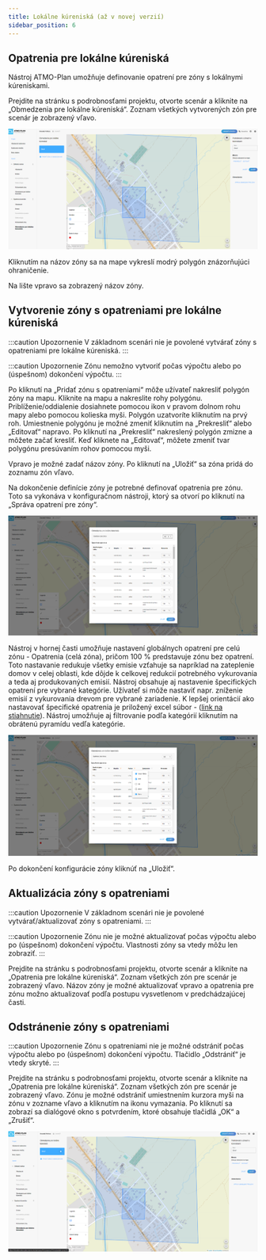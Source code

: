 ```yaml
---
title: Lokálne kúreniská (až v novej verzií)
sidebar_position: 6
---
```


## Opatrenia pre lokálne kúreniská

Nástroj ATMO-Plan umožňuje definovanie opatrení pre zóny s lokálnymi kúreniskami. 

Prejdite na stránku s podrobnosťami projektu, otvorte scenár a kliknite na „Obmedzenia pre lokálne kúreniská“. Zoznam všetkých vytvorených zón pre scenár je zobrazený vľavo.

![lk overview](./images/lk_overview_sk.png)

Kliknutím na názov zóny sa na mape vykreslí modrý polygón znázorňujúci ohraničenie.

Na lište vpravo sa zobrazený názov zóny.

## Vytvorenie zóny s opatreniami pre lokálne kúreniská

:::caution Upozornenie
V základnom scenári nie je povolené vytvárať zóny s opatreniami pre lokálne kúreniská.
:::

:::caution Upozornenie
Zónu nemožno vytvoriť počas výpočtu alebo po (úspešnom) dokončení výpočtu. 
:::

Po kliknutí na „Pridať zónu s opatreniami“ môže užívateľ nakresliť polygón zóny na mapu. Kliknite na mapu a nakreslite rohy polygónu. Priblíženie/oddialenie dosiahnete pomocou ikon v pravom dolnom rohu mapy alebo pomocou kolieska myši. Polygón uzatvoríte kliknutím na prvý roh. Umiestnenie polygónu je možné zmeniť kliknutím na „Prekresliť“ alebo „Editovať“ napravo. Po kliknutí na „Prekresliť“ nakreslený polygón zmizne a môžete začať kresliť. Keď kliknete na „Editovať“, môžete zmeniť tvar polygónu presúvaním rohov pomocou myši.

Vpravo je možné zadať názov zóny. Po kliknutí na „Uložiť“ sa zóna pridá do zoznamu zón vľavo.

Na dokončenie definície zóny je potrebné definovať opatrenia pre zónu. Toto sa vykonáva v konfiguračnom nástroji, ktorý sa otvorí po kliknutí na „Správa opatrení pre zóny“. 

![lk: name and polygon](./images/lk_opatrenia_sk.png)

Nástroj v hornej časti umožňuje nastavení globálnych opatrení pre celú zónu - Opatrenia (celá zóna), pričom 100 % predstavuje zónu bez opatrení. 
Toto nastavanie redukuje všetky emisie vzťahuje sa napríklad na zateplenie domov v celej oblasti, kde dôjde k celkovej redukcií potrebného vykurovania a teda aj produkovaných emisií.
Nástroj obsahuje aj nastavenie špecifických opatrení pre vybrané kategórie. Užívateľ si môže nastaviť napr. zníženie emisií z vykurovania drevom pre vybrané zariadenie.
K lepšej orientácií ako nastavovať špecifické opatrenia je priložený excel súbor - (<a href="//docs/tutorial/scenario/images/Kureniska_opatrenia.xlsx">link na stiahnutie</a>).
Nástroj umožňuje aj filtrovanie podľa kategórií kliknutím na obrátenú pyramídu vedľa kategórie.

![LEZ: vehicle restrictions](./images/lk_filter_sk.png)

Po dokončení konfigurácie zóny kliknúť na „Uložiť“.

## Aktualizácia zóny s opatreniami


:::caution Upozornenie
V základnom scenári nie je povolené vytvárať/aktualizovať zóny s opatreniami.
:::

:::caution Upozornenie
Zónu nie je možné aktualizovať počas výpočtu alebo po (úspešnom) dokončení výpočtu. Vlastnosti zóny sa vtedy môžu len zobraziť.
:::

Prejdite na stránku s podrobnosťami projektu, otvorte scenár a kliknite na „Opatrenia pre lokálne kúreniská“. Zoznam všetkých zón pre scenár je zobrazený vľavo. 
Názov zóny je možné aktualizovať vpravo a opatrenia pre zónu možno aktualizovať podľa postupu vysvetlenom v predchádzajúcej časti.

## Odstránenie zóny s opatreniami


:::caution Upozornenie
Zónu s opatreniami nie je možné odstrániť počas výpočtu alebo po (úspešnom) dokončení výpočtu. Tlačidlo „Odstrániť“ je vtedy skryté.
:::

Prejdite na stránku s podrobnosťami projektu, otvorte scenár a kliknite na „Opatrenia pre lokálne kúreniská“. Zoznam všetkých zón pre scenár je zobrazený vľavo. 
Zónu je možné odstrániť umiestnením kurzora myši na zónu v zozname vľavo a kliknutím na ikonu vymazania. Po kliknutí sa zobrazí sa dialógové okno s potvrdením, ktoré obsahuje tlačidlá „OK“ a „Zrušiť“.

![Delete LEZ](./images/lk_odstranit_sk.png)




